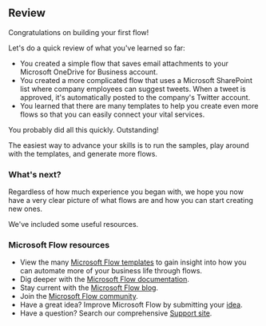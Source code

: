 ## Review
Congratulations on building your first flow! 

Let's do a quick review of what you've learned so far:

- You created a simple flow that saves email attachments to your Microsoft OneDrive for Business account.
- You created a more complicated flow that uses a Microsoft SharePoint list where company employees can suggest tweets. When a tweet is approved, it's automatically posted to the company's Twitter account.
- You learned that there are many templates to help you create even more flows so that you can easily connect your vital services.

You probably did all this quickly. Outstanding!

The easiest way to advance your skills is to run the samples, play around with the templates, and generate more flows.

### What's next?
Regardless of how much experience you began with, we hope you now have a very clear picture of what flows are and how you can start creating new ones.

We've included some useful resources.

### Microsoft Flow resources
- View the many [Microsoft Flow templates](https://preview.flow.microsoft.com/en-us/templates/) to gain insight into how you can automate more of your business life through flows.
- Dig deeper with the [Microsoft Flow documentation](https://docs.microsoft.com/en-us/flow/).
- Stay current with the [Microsoft Flow blog](https://preview.flow.microsoft.com/en-us/blog/).
- Join the [Microsoft Flow community](https://powerusers.microsoft.com/t5/Microsoft-Flow-Community/ct-p/FlowCommunity).
- Have a great idea? Improve Microsoft Flow by submitting your [idea](https://powerusers.microsoft.com/t5/Flow-Ideas/idb-p/FlowIdeas).
- Have a question? Search our comprehensive [Support site](https://flow.microsoft.com/en-us/support/).
